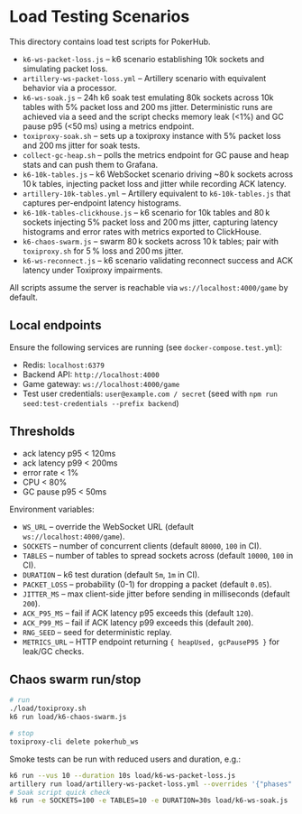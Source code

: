 # Load Testing Scenarios

This directory contains load test scripts for PokerHub.

- `k6-ws-packet-loss.js` – k6 scenario establishing 10k sockets and simulating packet loss.
- `artillery-ws-packet-loss.yml` – Artillery scenario with equivalent behavior via a processor.
- `k6-ws-soak.js` – 24h k6 soak test emulating 80k sockets across 10k tables with 5% packet loss and 200 ms jitter. Deterministic runs are achieved via a seed and the script checks memory leak (<1%) and GC pause p95 (<50 ms) using a metrics endpoint.
- `toxiproxy-soak.sh` – sets up a toxiproxy instance with 5% packet loss and 200 ms jitter for soak tests.
- `collect-gc-heap.sh` – polls the metrics endpoint for GC pause and heap stats and can push them to Grafana.
- `k6-10k-tables.js` – k6 WebSocket scenario driving ~80 k sockets across 10 k tables, injecting packet loss and jitter while recording ACK latency.
- `artillery-10k-tables.yml` – Artillery equivalent to `k6-10k-tables.js` that captures per-endpoint latency histograms.
- `k6-10k-tables-clickhouse.js` – k6 scenario for 10k tables and 80 k sockets injecting 5% packet loss and 200 ms jitter, capturing latency histograms and error rates with metrics exported to ClickHouse.
- `k6-chaos-swarm.js` – swarm 80 k sockets across 10 k tables; pair with `toxiproxy.sh` for 5 % loss and 200 ms jitter.
- `k6-ws-reconnect.js` – k6 scenario validating reconnect success and ACK latency under Toxiproxy impairments.

All scripts assume the server is reachable via `ws://localhost:4000/game` by default.

## Local endpoints

Ensure the following services are running (see `docker-compose.test.yml`):

- Redis: `localhost:6379`
- Backend API: `http://localhost:4000`
- Game gateway: `ws://localhost:4000/game`
- Test user credentials: `user@example.com / secret` (seed with `npm run seed:test-credentials --prefix backend`)
## Thresholds

- ack latency p95 < 120ms
- ack latency p99 < 200ms
- error rate < 1%
- CPU < 80%
- GC pause p95 < 50ms

Environment variables:
- `WS_URL` – override the WebSocket URL (default `ws://localhost:4000/game`).
- `SOCKETS` – number of concurrent clients (default `80000`, `100` in CI).
- `TABLES` – number of tables to spread sockets across (default `10000`, `100` in CI).
- `DURATION` – k6 test duration (default `5m`, `1m` in CI).
- `PACKET_LOSS` – probability (0-1) for dropping a packet (default `0.05`).
- `JITTER_MS` – max client-side jitter before sending in milliseconds (default `200`).
- `ACK_P95_MS` – fail if ACK latency p95 exceeds this (default `120`).
- `ACK_P99_MS` – fail if ACK latency p99 exceeds this (default `200`).
- `RNG_SEED` – seed for deterministic replay.
- `METRICS_URL` – HTTP endpoint returning `{ heapUsed, gcPauseP95 }` for leak/GC checks.

## Chaos swarm run/stop

```sh
# run
./load/toxiproxy.sh
k6 run load/k6-chaos-swarm.js

# stop
toxiproxy-cli delete pokerhub_ws
```

Smoke tests can be run with reduced users and duration, e.g.:

```sh
k6 run --vus 10 --duration 10s load/k6-ws-packet-loss.js
artillery run load/artillery-ws-packet-loss.yml --overrides '{"phases":[{"duration":10,"arrivalRate":10}]}'
# Soak script quick check
k6 run -e SOCKETS=100 -e TABLES=10 -e DURATION=30s load/k6-ws-soak.js
```
